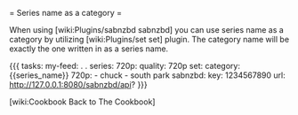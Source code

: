 = Series name as a category =

When using [wiki:Plugins/sabnzbd sabnzbd] you can use series name as a category by utilizing [wiki:Plugins/set set] plugin. The category name will be exactly the one written in as a series name.

{{{
tasks:
  my-feed:
    .
    .
    series:
      720p: 
        quality: 720p
        set:
          category: {{series_name}}
      720p:
        - chuck
        - south park
    sabnzbd:
      key: 1234567890
      url: http://127.0.0.1:8080/sabnzbd/api?
}}}

[wiki:Cookbook Back to The Cookbook]